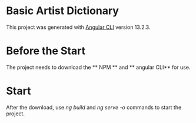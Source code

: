 # Basic Artist Dictionary
This project was generated with [Angular CLI](https://github.com/angular/angular-cli) version 13.2.3.
# Before the Start
The project needs to download the ** NPM ** and ** angular CLI** for use.
# Start
After the download, use *ng build* and *ng serve -o* commands to start the project.

